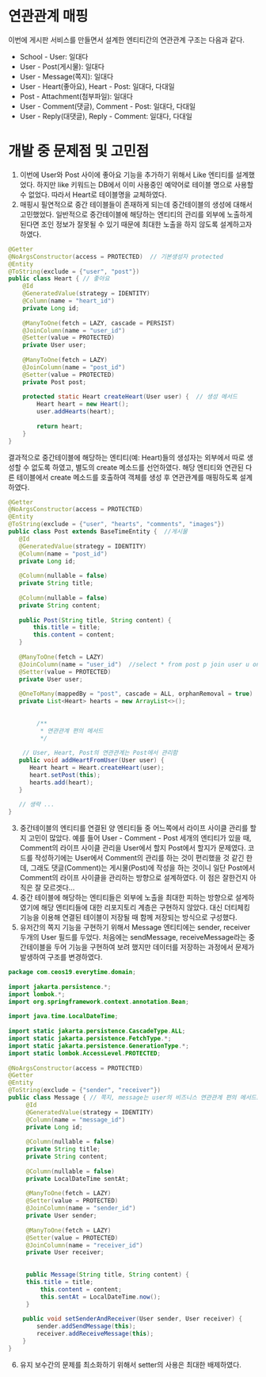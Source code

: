 # 연관관계 매핑 
이번에 게시판 서비스를 만들면서 설계한 엔티티간의 연관관계 구조는 다음과 같다.
- School - User: 일대다
- User - Post(게시물): 일대다
- User - Message(쪽지): 일대다
- User - Heart(좋아요), Heart - Post: 일대다, 다대일
- Post - Attachment(첨부파일): 일대다
- User - Comment(댓글), Comment - Post: 일대다, 다대일
- User - Reply(대댓글), Reply - Comment: 일대다, 다대일

# 개발 중 문제점 및 고민점
1. 이번에 User와 Post 사이에 좋아요 기능을 추가하기 위해서 Like 엔티티를 설계했었다. 하지만 like 키워드는 DB에서 이미 사용중인 예약어로 테이블 명으로 사용할 수 없었다. 따라서 Heart로 테이블명을 교체하였다.
2. 매핑시 필연적으로 중간 테이블들이 존재하게 되는데  중간테이블의 생성에 대해서 고민했었다. 일반적으로 중간테이블에 해당하는 엔티티의 관리를 외부에 노출하게 된다면 조인 정보가 잘못될 수 있기 때문에 최대한 노출을 하지 않도록  설계하고자 하였다.
~~~java
@Getter  
@NoArgsConstructor(access = PROTECTED)  // 기본생성자 protected
@Entity  
@ToString(exclude = {"user", "post"})  
public class Heart { // 좋아요  
	@Id  
	@GeneratedValue(strategy = IDENTITY)  
	@Column(name = "heart_id")  
    private Long id;  
  
    @ManyToOne(fetch = LAZY, cascade = PERSIST)  
	@JoinColumn(name = "user_id")  
	@Setter(value = PROTECTED)  
	private User user;  
  
    @ManyToOne(fetch = LAZY)  
	@JoinColumn(name = "post_id")  
	@Setter(value = PROTECTED)  
	private Post post;  
  
    protected static Heart createHeart(User user) {  // 생성 메서드
		Heart heart = new Heart();  
        user.addHearts(heart);  
  
        return heart;  
    }  
}
~~~

결과적으로 중간테이블에 해당하는 엔티티(예: Heart)들의 생성자는 외부에서 따로 생성할 수 없도록 하였고, 별도의 create 메소드를 선언하였다. 해당 엔티티와 연관된 다른 테이블에서 create 메소드를 호출하여 객체를 생성 후 연관관계를 매핑하도록 설계하였다.
 ~~~java
@Getter  
@NoArgsConstructor(access = PROTECTED)  
@Entity  
@ToString(exclude = {"user", "hearts", "comments", "images"})  
public class Post extends BaseTimeEntity {  //게시물  
    @Id  
    @GeneratedValue(strategy = IDENTITY)  
    @Column(name = "post_id")  
    private Long id;  
  
    @Column(nullable = false)  
    private String title;  
  
    @Column(nullable = false)  
    private String content;  
  
    public Post(String title, String content) {  
        this.title = title;  
        this.content = content;  
    }  
  
    @ManyToOne(fetch = LAZY)  
    @JoinColumn(name = "user_id")  //select * from post p join user u on p.user_id = u.id;  
    @Setter(value = PROTECTED)  
    private User user;  
  
    @OneToMany(mappedBy = "post", cascade = ALL, orphanRemoval = true)  
    private List<Heart> hearts = new ArrayList<>();  
    
  
		 /**  
		  * 연관관계 편의 메서드  
		  */
     
     // User, Heart, Post의 연관관계는 Post에서 관리함  
    public void addHeartFromUser(User user) {  
       Heart heart = Heart.createHeart(user);  
       heart.setPost(this);  
       hearts.add(heart);  
    }  
	
	// 생략 ...
}
~~~
3. 중간테이블의 엔티티를 연결된 양 엔티티들 중 어느쪽에서 라이프 사이클 관리를 할지 고민이 많았다. 
예를 들어 User - Comment - Post 세개의 엔티티가 있을 때, Comment의 라이프 사이클 관리을 User에서 할지 Post에서 할지가 문제였다. 코드를 작성하기에는 User에서 Comment의 관리를 하는 것이 편리했을 것 같긴 한데, 그래도 댓글(Comment)는 게시물(Post)에 작성을 하는 것이니 일단 Post에서 Comment의 라이프 사이클을 관리하는 방향으로 설계하였다. 이 점은 잘한건지 아직은 잘 모르겟다...  
4. 중간 테이블에 해당하는 엔티티들은 외부에 노출을 최대한 피하는 방향으로 설계하였기에 해당 엔티티들에 대한 리포지토리 계층은 구현하지 않았다. 대신 더티체킹 기능을 이용해 연결된 테이블이 저장될 때 함께 저장되는 방식으로 구성했다.
5. 유저간의 쪽지 기능을 구현하기 위해서 Message 엔티티에는 sender, receiver 두개의 User 필드를 두었다. 처음에는 sendMessage, receiveMessage라는 중간테이블을 두어 기능을 구현하여 보려 했지만 데이터를 저장하는 과정에서 문제가 발생하여 구조를 변경하였다.
~~~java
package com.ceos19.everytime.domain;  
  
import jakarta.persistence.*;  
import lombok.*;  
import org.springframework.context.annotation.Bean;  
  
import java.time.LocalDateTime;  
  
import static jakarta.persistence.CascadeType.ALL;  
import static jakarta.persistence.FetchType.*;  
import static jakarta.persistence.GenerationType.*;  
import static lombok.AccessLevel.PROTECTED;  
  
@NoArgsConstructor(access = PROTECTED)  
@Getter  
@Entity  
@ToString(exclude = {"sender", "receiver"})  
public class Message { // 쪽지, message는 user의 비즈니스 연관관계 편의 메서드로 저장함. 별도의 리포지토리 없다.  
	 @Id  
	 @GeneratedValue(strategy = IDENTITY)  
	 @Column(name = "message_id")  
	 private Long id;  
  
	 @Column(nullable = false)  
	 private String title;  
	 private String content;  
  
	 @Column(nullable = false)  
	 private LocalDateTime sentAt;  
  
	 @ManyToOne(fetch = LAZY)  
	 @Setter(value = PROTECTED)
	 @JoinColumn(name = "sender_id")  
	 private User sender;  
  
	 @ManyToOne(fetch = LAZY)  
	 @Setter(value = PROTECTED)
	 @JoinColumn(name = "receiver_id")  
	 private User receiver;  
  
  
	 public Message(String title, String content) {  
	 this.title = title;  
		 this.content = content;  
         this.sentAt = LocalDateTime.now();  
     }  
  
	public void setSenderAndReceiver(User sender, User receiver) {  
		sender.addSendMessage(this);  
        receiver.addReceiveMessage(this);  
    }  
}
~~~
6. 유지 보수간의 문제를 최소화하기 위해서 setter의 사용은 최대한 배제하였다.